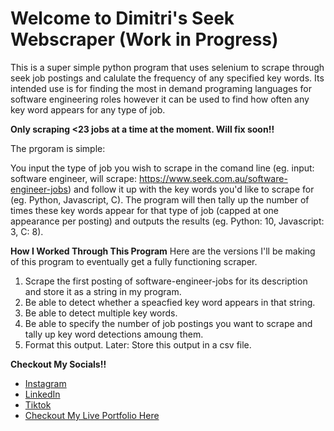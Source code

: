 # Welcome to Dimitri's Seek Webscraper (Work in Progress)

This is a super simple python program that uses selenium to scrape through seek job postings and calulate the frequency of any specified key words. Its intended use is for finding the most in demand programing languages for software engineering roles however it can be used to find how often any key word appears for any type of job.

**Only scraping <23 jobs at a time at the moment. Will fix soon!!**

The prgoram is simple:

You input the type of job you wish to scrape in the comand line (eg. input: software engineer, will scrape: https://www.seek.com.au/software-engineer-jobs) and follow it up with the key words you'd like to scrape for (eg. Python, Javascript, C). The program will then tally up the number of times these key words appear for that type of job (capped at one appearance per posting) and outputs the results (eg. Python: 10, Javascript: 3, C: 8).

**How I Worked Through This Program**
Here are the versions I'll be making of this program to eventually get a fully functioning scraper.
1. Scrape the first posting of software-engineer-jobs for its description and store it as a string in my program.
2. Be able to detect whether a speacfied key word appears in that string.
3. Be able to detect multiple key words.
4. Be able to specify the number of job postings you want to scrape and tally up key word detections amoung them.
5. Format this output.
Later: Store this output in a csv file.


**Checkout My Socials!!**
- [Instagram](https://www.instagram.com/dimitri_petrakis)
- [LinkedIn](https://www.linkedin.com/in/dimitrios-petrakis-719443269/)
- [Tiktok](https://www.tiktok.com/@dimitri_petrakis)
- [Checkout My Live Portfolio Here](https://dimitripetrakis.com/)
